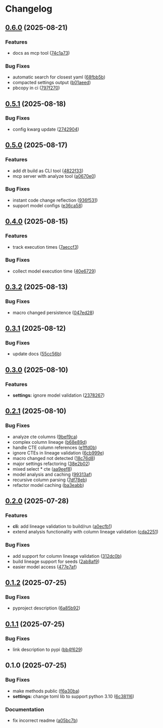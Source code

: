 # Changelog

## [0.6.0](https://github.com/erikmunkby/dbt-toolbox/compare/v0.5.1...v0.6.0) (2025-08-21)


### Features

* docs as mcp tool ([74c1a73](https://github.com/erikmunkby/dbt-toolbox/commit/74c1a732d263a3cfb94035577e6facfac65a3a52))


### Bug Fixes

* automatic search for closest yaml ([68fbb5b](https://github.com/erikmunkby/dbt-toolbox/commit/68fbb5b1522fbfd1a2c811cd1d74c216799ed168))
* compacted settings output ([b01aeed](https://github.com/erikmunkby/dbt-toolbox/commit/b01aeed7496ee0f231e20703e796326e3de7a460))
* pbcopy in ci ([797f270](https://github.com/erikmunkby/dbt-toolbox/commit/797f27006e29882b9ca148c2803e922f6d5f267a))

## [0.5.1](https://github.com/erikmunkby/dbt-toolbox/compare/v0.5.0...v0.5.1) (2025-08-18)


### Bug Fixes

* config kwarg update ([2742904](https://github.com/erikmunkby/dbt-toolbox/commit/27429047eb9708b27ca44b8235a4f36d8a12391a))

## [0.5.0](https://github.com/erikmunkby/dbt-toolbox/compare/v0.4.0...v0.5.0) (2025-08-17)


### Features

* add dt build as CLI tool ([4822f33](https://github.com/erikmunkby/dbt-toolbox/commit/4822f339b1d8ea4232078cd727e96a14a8ad5fb8))
* mcp server with analyze tool ([a0670e0](https://github.com/erikmunkby/dbt-toolbox/commit/a0670e04a8955be936e346c42d93c05e28f6ffbd))


### Bug Fixes

* instant code change reflection ([936f531](https://github.com/erikmunkby/dbt-toolbox/commit/936f531fcaba00fc22e328c88d2f9743aeee2be1))
* support model configs ([e36ca58](https://github.com/erikmunkby/dbt-toolbox/commit/e36ca58cab13ed30463fb6f93ed0e3dc0d745a04))

## [0.4.0](https://github.com/erikmunkby/dbt-toolbox/compare/v0.3.2...v0.4.0) (2025-08-15)


### Features

* track execution times ([7aeccf3](https://github.com/erikmunkby/dbt-toolbox/commit/7aeccf3b4b15741308ca5ed77d2bf87aa0a2fb4a))


### Bug Fixes

* collect model execution time ([40e6729](https://github.com/erikmunkby/dbt-toolbox/commit/40e67290b2395e34e2c214dbbe5aacfad8e6c212))

## [0.3.2](https://github.com/erikmunkby/dbt-toolbox/compare/v0.3.1...v0.3.2) (2025-08-13)


### Bug Fixes

* macro changed persistence ([047ed28](https://github.com/erikmunkby/dbt-toolbox/commit/047ed282f6d1d0836bddf9e3d9f4807e4725b918))

## [0.3.1](https://github.com/erikmunkby/dbt-toolbox/compare/v0.3.0...v0.3.1) (2025-08-12)


### Bug Fixes

* update docs ([55cc56b](https://github.com/erikmunkby/dbt-toolbox/commit/55cc56b60362ead919b6e3cfb33e588f1c37718c))

## [0.3.0](https://github.com/erikmunkby/dbt-toolbox/compare/v0.2.1...v0.3.0) (2025-08-10)


### Features

* **settings:** ignore model validation ([2378267](https://github.com/erikmunkby/dbt-toolbox/commit/23782676e7049a5a335f6c31dbbc5b6a66eb70af))

## [0.2.1](https://github.com/erikmunkby/dbt-toolbox/compare/v0.2.0...v0.2.1) (2025-08-10)


### Bug Fixes

* analyze cte columns ([9bef9ca](https://github.com/erikmunkby/dbt-toolbox/commit/9bef9ca89d9031769e9f5a3f044f4d6f619c160b))
* complex column lineage ([b68e89d](https://github.com/erikmunkby/dbt-toolbox/commit/b68e89de153ffbeb14332cdb7f7ad87df27896c9))
* handle CTE column references ([e1ffd0b](https://github.com/erikmunkby/dbt-toolbox/commit/e1ffd0b55a0160e767fbbc80dea1888fccca790b))
* ignore CTEs in lineage validation ([6cb999e](https://github.com/erikmunkby/dbt-toolbox/commit/6cb999e39b39b7b5eb5f03691cfd990b0c2b1eac))
* macro changed not detected ([18c76d8](https://github.com/erikmunkby/dbt-toolbox/commit/18c76d8076dc49711315329b7fbcc7f4bfcd7148))
* major settings refactoring ([38e2b02](https://github.com/erikmunkby/dbt-toolbox/commit/38e2b023108a8fe204ea8baece46dca375e7ab47))
* mixed select * cte ([aa9eef8](https://github.com/erikmunkby/dbt-toolbox/commit/aa9eef87d75b0334783043500856d5c4166ef32f))
* model analysis and caching ([99313af](https://github.com/erikmunkby/dbt-toolbox/commit/99313af40b46e4dea30fd769b836eeae9eca519a))
* recursive column parsing ([7df78eb](https://github.com/erikmunkby/dbt-toolbox/commit/7df78eb8f76d0080d4372afc101a9d737d272bba))
* refactor model caching ([ba3eabb](https://github.com/erikmunkby/dbt-toolbox/commit/ba3eabb53a186419b0ecb73f995dbb18bd30cab9))

## [0.2.0](https://github.com/erikmunkby/dbt-toolbox/compare/v0.1.2...v0.2.0) (2025-07-28)


### Features

* **cli:** add lineage validation to build/run ([a0ecfb1](https://github.com/erikmunkby/dbt-toolbox/commit/a0ecfb15a1de4e07750917cdac52b57f395d8122))
* extend analysis functionality with column lineage validation ([cda2251](https://github.com/erikmunkby/dbt-toolbox/commit/cda2251f750b29699d5ffb34505e820a25eef504))


### Bug Fixes

* add support for column lineage validation ([312dc0b](https://github.com/erikmunkby/dbt-toolbox/commit/312dc0b9477caf87334dfa6bf7e0964370264e3d))
* build lineage support for seeds ([2ab8af9](https://github.com/erikmunkby/dbt-toolbox/commit/2ab8af9d5eb5b2c109f522dd4fede48a745dc0cb))
* easier model access ([477e7af](https://github.com/erikmunkby/dbt-toolbox/commit/477e7af8c5874eec385faf7f91859d4615d2b0df))

## [0.1.2](https://github.com/erikmunkby/dbt-toolbox/compare/v0.1.1...v0.1.2) (2025-07-25)


### Bug Fixes

* pyproject description ([6a85b92](https://github.com/erikmunkby/dbt-toolbox/commit/6a85b92d43ac2d316e5aaa401b01e365250e9529))

## [0.1.1](https://github.com/erikmunkby/dbt-toolbox/compare/v0.1.0...v0.1.1) (2025-07-25)


### Bug Fixes

* link description to pypi ([bb4f629](https://github.com/erikmunkby/dbt-toolbox/commit/bb4f6294f04ab30c3474beba0ea0756f95f5c634))

## 0.1.0 (2025-07-25)


### Bug Fixes

* make methods public ([f6a30ba](https://github.com/erikmunkby/dbt-toolbox/commit/f6a30ba99b4502f7702275af7dd4251bb77b9b8f))
* **settings:** change toml lib to support python 3.10 ([6c38116](https://github.com/erikmunkby/dbt-toolbox/commit/6c38116656e042e9ac81fc46b235a544a8e78841))


### Documentation

* fix incorrect readme ([a05bc7b](https://github.com/erikmunkby/dbt-toolbox/commit/a05bc7be5090b3f92165f6f21b7b89fd1989afbb))
